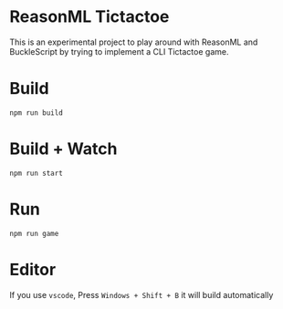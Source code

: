 # ReasonML Tictactoe

This is an experimental project to play around with ReasonML and BuckleScript by trying to implement a CLI Tictactoe game.

# Build
```
npm run build
```

# Build + Watch

```
npm run start
```

# Run
```
npm run game
```


# Editor
If you use `vscode`, Press `Windows + Shift + B` it will build automatically

